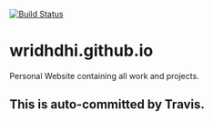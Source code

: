 [![Build Status](https://travis-ci.org/wridhdhi/wridhdhi.github.io.svg?branch=sources)](https://travis-ci.org/wridhdhi/wridhdhi.github.io)

# wridhdhi.github.io
Personal Website containing all work and projects.

## This is auto-committed by Travis.
